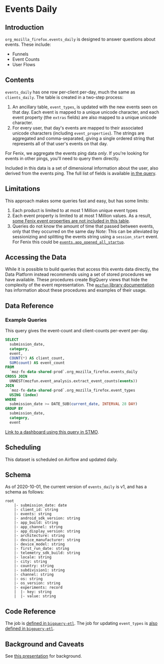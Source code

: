 # Events Daily

<!-- toc -->

## Introduction

`org_mozilla_firefox.events_daily` is designed to answer questions about events. These include:

- Funnels
- Event Counts
- User Flows

## Contents

`events_daily` has one row per-client per-day, much the same as `clients_daily`. The table is created in a two-step process:

1. An ancillary table, `event_types`, is updated with the new events seen on that day. Each event is mapped to a unique
   unicode character, and each event property (the `extras` fields) are also mapped to a unique unicode character.
2. For every user, that day's events are mapped to their associated unicode characters (including `event_properties`).
   The strings are aggregated and comma-separated, giving a single ordered string that represents all of that user's
   events on that day.

For Fenix, we aggregate the events ping data _only_. If you're looking for events in other pings, you'll need to query them directly.

Included in this data is a set of dimensional information about the user, also derived from the events ping. The full list of fields is available [in the query](https://github.com/mozilla/bigquery-etl/blob/master/sql/moz-fx-data-shared-prod/org_mozilla_firefox_derived/events_daily_v1/query.sql#L48).

## Limitations

This approach makes some queries fast and easy, but has some limits:

1. Each product is limited to at most 1 Million unique event types
2. Each event property is limited to at most 1 Million values. As a result, [some Fenix event properties are not included in this table](https://github.com/mozilla/bigquery-etl/blob/ad84a15d580333b41d36cfe8331e51238f3bafa1/sql/moz-fx-data-shared-prod/org_mozilla_firefox_derived/event_types_v1/query.sql#L89).
3. Queries do not know the amount of time that passed between events, only that they occurred on the same day
   _Note_: This can be alleviated by sessionizing and splitting the events string using a `session_start` event.
   For Fenix this could be [`events.app_opened_all_startup`](https://github.com/mozilla-mobile/fenix/blob/master/app/metrics.yaml#L11).

## Accessing the Data

While it is possible to build queries that access this events data directly, the Data Platform instead recommends using a set of stored procedures we have available.
These procedures create BigQuery views that hide the complexity of the event representation. The [`mozfun` library documentation](https://mozilla.github.io/bigquery-etl/mozfun/event_analysis/)
has information about these procedures and examples of their usage.

## Data Reference

### Example Queries

This query gives the event-count and client-counts per-event per-day.

```sql
SELECT
  submission_date,
  category,
  event,
  COUNT(*) AS client_count,
  SUM(count) AS event_count
FROM
  `moz-fx-data-shared-prod`.org_mozilla_firefox.events_daily
CROSS JOIN
  UNNEST(mozfun.event_analysis.extract_event_counts(events))
JOIN
  `moz-fx-data-shared-prod`.org_mozilla_firefox.event_types
  USING (index)
WHERE
  submission_date >= DATE_SUB(current_date, INTERVAL 28 DAY)
GROUP BY
  submission_date,
  category,
  event
```

[Link to a dashboard using this query in STMO](https://sql.telemetry.mozilla.org/dashboard/fenix-events).

## Scheduling

This dataset is scheduled on Airflow and updated daily.

## Schema

As of 2020-10-01, the current version of `events_daily` is v1, and has a schema as follows:

```
root
    |- submission_date: date
    |- client_id: string
    |- events: string
    |- android_sdk_version: string
    |- app_build: string
    |- app_channel: string
    |- app_display_version: string
    |- architecture: string
    |- device_manufacturer: string
    |- device_model: string
    |- first_run_date: string
    |- telemetry_sdk_build: string
    |- locale: string
    |- city: string
    |- country: string
    |- subdivision1: string
    |- channel: string
    |- os: string
    |- os_version: string
    |- experiments: record
    |  |- key: string
    |  |- value: string
```

## Code Reference

The job is [defined in `bigquery-etl`](https://github.com/mozilla/bigquery-etl/blob/master/sql/moz-fx-data-shared-prod/org_mozilla_firefox_derived/events_daily_v1/query.sql).
The job for updating `event_types` is [also defined in `bigquery-etl`](https://github.com/mozilla/bigquery-etl/blob/master/sql/moz-fx-data-shared-prod/org_mozilla_firefox_derived/event_types_v1/query.sql).

## Background and Caveats

See [this presentation](https://docs.google.com/presentation/d/1hY82h_hP-pJd1j_7PsPPHn469XIQ7p4BfTH3aqRpYTk) for background.
